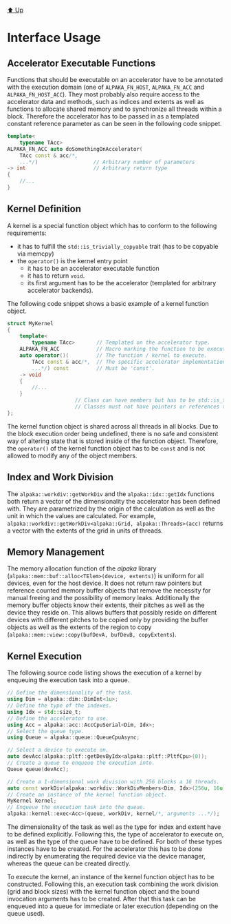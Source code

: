 [:arrow_up: Up](../Library.md)

Interface Usage
===============

Accelerator Executable Functions
--------------------------------

Functions that should be executable on an accelerator have to be annotated with the execution domain (one of `ALPAKA_FN_HOST`, `ALPAKA_FN_ACC` and `ALPAKA_FN_HOST_ACC`).
They most probably also require access to the accelerator data and methods, such as indices and extents as well as functions to allocate shared memory and to synchronize all threads within a block. 
Therefore the accelerator has to be passed in as a templated constant reference parameter as can be seen in the following code snippet.

```C++
template<
    typename TAcc>
ALPAKA_FN_ACC auto doSomethingOnAccelerator(
    TAcc const & acc/*,
    ...*/)                  // Arbitrary number of parameters
-> int                      // Arbitrary return type
{
    //...
}
```


Kernel Definition
-----------------

A kernel is a special function object which has to conform to the following requirements:
* it has to fulfill the `std::is_trivially_copyable` trait (has to be copyable via memcpy)
* the `operator()` is the kernel entry point
  * it has to be an accelerator executable function
  * it has to return `void`.
  * its first argument has to be the accelerator (templated for arbitrary accelerator backends).

The following code snippet shows a basic example of a kernel function object.

```C++
struct MyKernel
{
    template<
        typename TAcc>       // Templated on the accelerator type.
    ALPAKA_FN_ACC            // Macro marking the function to be executable on all accelerators.
    auto operator()(         // The function / kernel to execute.
        TAcc const & acc/*,  // The specific accelerator implementation.
        ...*/) const         // Must be 'const'.
    -> void
    {
        //...
    }
                      // Class can have members but has to be std::is_trivially_copyable.
                      // Classes must not have pointers or references to host memory!
};
```

The kernel function object is shared across all threads in all blocks.
Due to the block execution order being undefined, there is no safe and consistent way of altering state that is stored inside of the function object.
Therefore, the `operator()` of the kernel function object has to be `const` and is not allowed to modify any of the object members.


Index and Work Division
-----------------------

The `alpaka::workdiv::getWorkDiv` and the `alpaka::idx::getIdx` functions both return a vector of the dimensionality the accelerator has been defined with.
They are parametrized by the origin of the calculation as well as the unit in which the values are calculated.
For example, `alpaka::workdiv::getWorkDiv<alpaka::Grid, alpaka::Threads>(acc)` returns a vector with the extents of the grid in units of threads.


Memory Management
-----------------

The memory allocation function of the *alpaka* library (`alpaka::mem::buf::alloc<TElem>(device, extents)`) is uniform for all devices, even for the host device.
It does not return raw pointers but reference counted memory buffer objects that remove the necessity for manual freeing and the possibility of memory leaks.
Additionally the memory buffer objects know their extents, their pitches as well as the device they reside on.
This allows buffers that possibly reside on different devices with different pitches to be copied only by providing the buffer objects as well as the extents of the region to copy (`alpaka::mem::view::copy(bufDevA, bufDevB, copyExtents`).

Kernel Execution
----------------

The following source code listing shows the execution of a kernel by enqueuing the execution task into a queue.

```C++
// Define the dimensionality of the task.
using Dim = alpaka::dim::DimInt<1u>;
// Define the type of the indexes.
using Idx = std::size_t;
// Define the accelerator to use.
using Acc = alpaka::acc::AccCpuSerial<Dim, Idx>;
// Select the queue type.
using Queue = alpaka::queue::QueueCpuAsync;

// Select a device to execute on.
auto devAcc(alpaka::pltf::getDevByIdx<alpaka::pltf::PltfCpu>(0));
// Create a queue to enqueue the execution into.
Queue queue(devAcc);

// Create a 1-dimensional work division with 256 blocks a 16 threads.
auto const workDiv(alpaka::workdiv::WorkDivMembers<Dim, Idx>(256u, 16u);
// Create an instance of the kernel function object.
MyKernel kernel;
// Enqueue the execution task into the queue.
alpaka::kernel::exec<Acc>(queue, workDiv, kernel/*, arguments ...*/);
```

The dimensionality of the task as well as the type for index and extent have to be defined explicitly.
Following this, the type of accelerator to execute on, as well as the type of the queue have to be defined.
For both of these types instances have to be created.
For the accelerator this has to be done indirectly by enumerating the required device via the device manager, whereas the queue can be created directly.

To execute the kernel, an instance of the kernel function object has to be constructed.
Following this, an execution task combining the work division (grid and block sizes) with the kernel function object and the bound invocation arguments has to be created.
After that this task can be enqueued into a queue for immediate or later execution (depending on the queue used).
